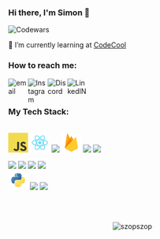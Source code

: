 ### Hi there, I'm Simon 👋

![Codewars](https://www.codewars.com/users/szopszop/badges/large)

 🌱 I’m currently learning at [CodeCool](https://codecool.com/en/)
   
### How to reach me:  
  
<a href="mailto:szymontracz1@gmail.com">
  <img align="left" alt="email" width="40px" src="https://upload.wikimedia.org/wikipedia/commons/7/7e/Gmail_icon_%282020%29.svg" />
</a>
<a href="https://www.instagram.com/szooop_/">
  <img align="left" alt="Instagram" width="40px" src="https://raw.githubusercontent.com/hussainweb/hussainweb/main/icons/instagram.png" />
</a>
<a href="https://discordapp.com/users/691048165683495013">
  <img align="left" alt="Discord" width="40px" src="https://raw.githubusercontent.com/peterthehan/peterthehan/master/assets/discord.svg" />
</a>
<a href="https://www.linkedin.com/in/szymon-tracz/">
  <img align="left" alt="LinkedIN" width="40px" src="https://raw.githubusercontent.com/peterthehan/peterthehan/master/assets/linkedin.svg" />  
</a>   
  <br />  <br />
  
### My Tech Stack:  

  <br />  
<code><img height="40" src="https://raw.githubusercontent.com/github/explore/80688e429a7d4ef2fca1e82350fe8e3517d3494d/topics/javascript/javascript.png"></code>
<code><img height="40" src="https://raw.githubusercontent.com/github/explore/80688e429a7d4ef2fca1e82350fe8e3517d3494d/topics/react/react.png"></code>
<code><img height="40" src="https://brandslogos.com/wp-content/uploads/thumbs/bootstrap-logo-vector.svg"></code>
<code><img height="40" src="https://raw.githubusercontent.com/github/explore/80688e429a7d4ef2fca1e82350fe8e3517d3494d/topics/firebase/firebase.png"></code>
<code><img height="40" src="https://codecool.com/wp-content/uploads/2021/10/CSS3-2.svg"></code>
<code><img height="40" src="https://codecool.com/wp-content/uploads/2021/10/HTML5_logo-2.svg"></code>

<br />

<code><img height="40" src="https://brandslogos.com/wp-content/uploads/thumbs/java-logo-vector-1.svg"></code>
<code><img height="40" src="https://cdn.freebiesupply.com/logos/large/2x/spring-3-logo-svg-vector.svg"></code>
<code><img height="40" src="https://upload.wikimedia.org/wikipedia/commons/2/29/Postgresql_elephant.svg"></code>
<code><img height="40" src="https://codecool.com/wp-content/uploads/2021/11/hibernate.svg"></code>
<br />
<code><img height="40" src="https://raw.githubusercontent.com/github/explore/80688e429a7d4ef2fca1e82350fe8e3517d3494d/topics/python/python.png"></code>
<code><img height="40" src="https://www.pngfind.com/pngs/m/104-1044449_python-logo-clipart-drawing-flask-python-hd-png.png"></code>
<code><img height="40" src="https://upload.wikimedia.org/wikipedia/commons/thumb/3/3f/Git_icon.svg/2048px-Git_icon.svg.png"></code>

<br /> 
<br /> 

<p align="center"> <img src="https://github-readme-stats.vercel.app/api?username=szopszop&show_icons=true&theme=gotham" alt="szopszop" />

